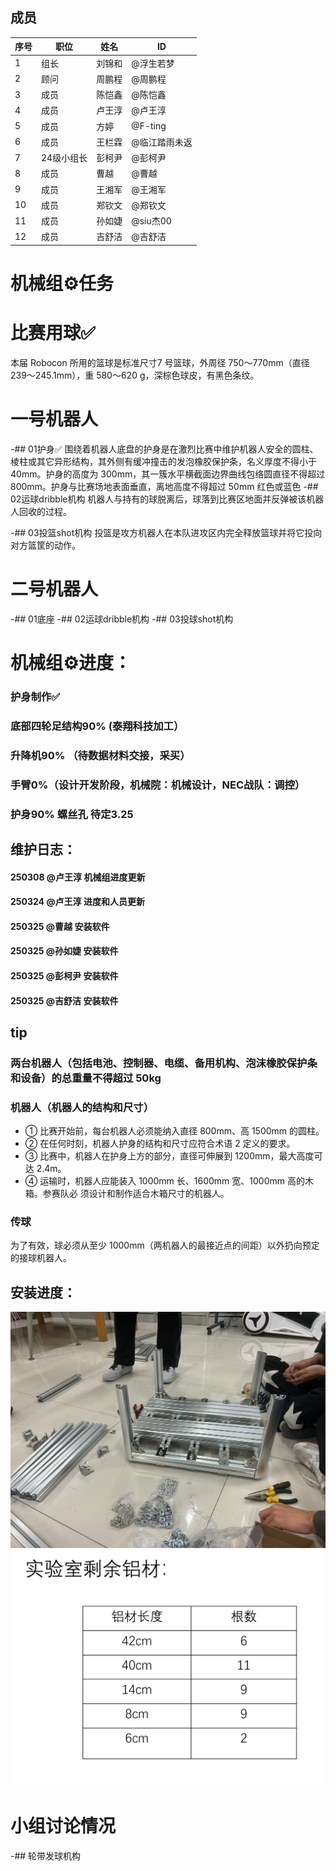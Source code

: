 ## 成员
|序号 |职位 | 姓名  | ID|
|---|---|---|---|
| 1 |组长|刘锦和| @浮生若梦 |
| 2 |顾问|周鹏程|@周鹏程|
| 3 |成员|陈恺鑫|@陈恺鑫 |
| 4 |成员|卢王淳| @卢王淳 |
| 5 |成员|方婷| @F-ting |
| 6 |成员|王栏霖 | @临江踏雨未返 |
| 7 |24级小组长|彭柯尹| @彭柯尹 |
| 8 |成员|曹越| @曹越 |
| 9 |成员|王湘军| @王湘军 |
| 10|成员|郑钦文| @郑钦文 |
| 11|成员|孙如婕| @siu杰00 |
| 12|成员|吉舒洁| @吉舒洁 |
<p align="left"> 
<div align="left">
</p>

# 机械组⚙️任务
# 比赛用球✅
本届 Robocon 所用的篮球是标准尺寸7 号篮球，外周径 750～770mm（直径239～245.1mm），重 580～620 g，深棕色球皮，有黑色条纹。

# 一号机器人
-## 01护身✅ 
围绕着机器人底盘的护身是在激烈比赛中维护机器人安全的圆柱、棱柱或其它异形结构，其外侧有缓冲撞击的发泡橡胶保护条，名义厚度不得小于 40mm。护身的高度为 300mm，其一簇水平横截面边界曲线包络圆直径不得超过 800mm。护身与比赛场地表面垂直，离地高度不得超过 50mm
红色或蓝色
-## 02运球dribble机构
机器人与持有的球脱离后，球落到比赛区地面并反弹被该机器人回收的过程。

-## 03投篮shot机构
投篮是攻方机器人在本队进攻区内完全释放篮球并将它投向对方篮筐的动作。

# 二号机器人
-## 01底座
-## 02运球dribble机构
-## 03投球shot机构

# 机械组⚙️进度：
### 护身制作✅    
### 底部四轮足结构90%  (泰翔科技加工）
### 升降机90% （待数据材料交接，采买）
### 手臂0%（设计开发阶段，机械院：机械设计，NEC战队：调控）
### 护身90% 螺丝孔 待定3.25


## 维护日志：
#### 250308  @卢王淳 机械组进度更新
#### 250324  @卢王淳 进度和人员更新
#### 250325  @曹越 安装软件
#### 250325  @孙如婕 安装软件
#### 250325  @彭柯尹 安装软件
#### 250325  @吉舒洁 安装软件


## tip
### 两台机器人（包括电池、控制器、电缆、备用机构、泡沫橡胶保护条和设备）的总重量不得超过 50kg
### 机器人（机器人的结构和尺寸）
- ① 比赛开始前，每台机器人必须能纳入直径 800mm、高 1500mm 的圆柱。
- ② 在任何时刻，机器人护身的结构和尺寸应符合术语 2 定义的要求。
- ③ 比赛中，机器人在护身上方的部分，直径可伸展到 1200mm，最大高度可达 2.4m。
- ④ 运输时，机器人应能装入 1000mm 长、1600mm 宽、1000mm 高的木箱。参赛队必
须设计和制作适合木箱尺寸的机器人。
### 传球
为了有效，球必须从至少 1000mm（两机器人的最接近点的间距）以外扔向预定的接球机器人。
## 安装进度：
![安装进度](612c16e6c6171e1cc637afe12131dec.jpg)
![仓库内多余铝方](image.png)
# 小组讨论情况
-## 轮带发球机构
